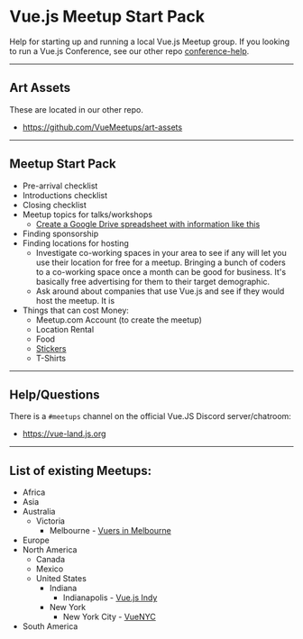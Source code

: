 # Vue.js Meetup Start Pack

Help for starting up and running a local Vue.js Meetup group. If you looking to run a Vue.js Conference, see our other repo [conference-help](https://github.com/VueMeetups/conference-help).

* * *

## Art Assets

These are located in our other repo.

* https://github.com/VueMeetups/art-assets

* * *

## Meetup Start Pack

* Pre-arrival checklist
* Introductions checklist
* Closing checklist
* Meetup topics for talks/workshops
  * [Create a Google Drive spreadsheet with information like this](https://jsfiddle.net/0qdb6a5d)
* Finding sponsorship
* Finding locations for hosting
  * Investigate co-working spaces in your area to see if any will let you use their location for free for a meetup. Bringing a bunch of coders to a co-working space once a month can be good for business. It's basically free advertising for them to their target demographic.
  * Ask around about companies that use Vue.js and see if they would host the meetup. It is 
* Things that can cost Money:
  * Meetup.com Account (to create the meetup)
  * Location Rental
  * Food
  * [Stickers](https://jsfiddle.net/zL4c12gw/4)
  * T-Shirts

* * *

## Help/Questions

There is a `#meetups` channel on the official Vue.JS Discord server/chatroom:

* https://vue-land.js.org

* * *

## List of existing Meetups:

* Africa
* Asia
* Australia
  * Victoria
    * Melbourne - [Vuers in Melbourne](https://meetup.com/Vuers-in-Melbourne)
* Europe
* North America
  * Canada
  * Mexico
  * United States
    * Indiana
      * Indianapolis - [Vue.js Indy](https://meetup.com/vuejsindy)
    * New York
      * New York City - [VueNYC](https://meetup.com/vueJsNYC)
* South America
